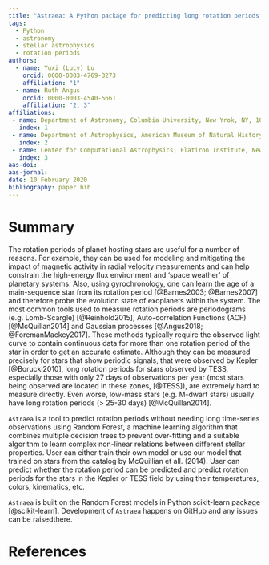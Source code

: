 ```yaml
---
title: "Astraea: A Python package for predicting long rotation periods from Kepler/TESS light curves"
tags:
  - Python
  - astronomy
  - stellar astrophysics
  - rotation periods
authors:
  - name: Yuxi (Lucy) Lu
    orcid: 0000-0003-4769-3273
    affiliation: "1" 
  - name: Ruth Angus
    orcid: 0000-0003-4540-5661
    affiliation: "2, 3"
affiliations:
 - name: Department of Astronomy, Columbia University, New Yrok, NY, 10027, USA
   index: 1
 - name: Department of Astrophysics, American Museum of Natural History, New York, NY, 10024, USA
   index: 2
 - name: Center for Computational Astrophysics, Flatiron Institute, New York, NY, 10010, USA
   index: 3
aas-doi: 
aas-jornal: 
date: 10 February 2020
bibliography: paper.bib
---
```


# Summary
The rotation periods of planet hosting stars are useful for a number of reasons.
For example, they can be used for modeling and mitigating the impact of magnetic activity in radial velocity measurements and can help constrain the high-energy flux environment and ‘space weather’ of planetary systems.
Also, using gyrochronology, one can learn the age of a main-sequence star from its rotation period [@Barnes2003; @Barnes2007] and therefore probe the evolution state of exoplanets within the system.
The most common tools used to measure rotation periods are periodograms (e.g. Lomb-Scargle) [@Reinhold2015], Auto-correlation Functions (ACF) [@McQuillan2014] and Gaussian processes [@Angus2018; @ForemanMackey2017].
These methods typically require the observed light curve to contain continuous data for more than one rotation period of the star in order to get an accurate estimate.
Although they can be measured precisely for stars that show periodic signals, that were observed by Kepler [@Borucki2010], long rotation periods for stars observed by TESS, especially those with only 27 days of observations per year (most stars being observed are located in these zones, [@TESS]), are extremely hard to measure directly.
Even worse, low-mass stars (e.g. M-dwarf stars) usually have long rotation periods ($>$ 25-30 days) [@McQuillan2014].

``Astraea`` is a tool to predict rotation periods without needing long time-series observations using Random Forest, a machine learning algorithm that combines multiple decision trees to prevent over-fitting and a suitable algorithm to learn complex non-linear relations between different stellar properties.
User can either train their own model or use our model that trained on stars from the catalog by McQuillian et all. (2014).
User can predict whether the rotation period can be predicted and predict rotation periods for the stars in the Kepler or TESS field by using their temperatures, colors, kinematics, etc.

``Astraea`` is built on the Random Forest models in Python scikit-learn package [@scikit-learn]. 
Development of ``Astraea`` happens on GitHub and any issues can be raisedthere.

# References
